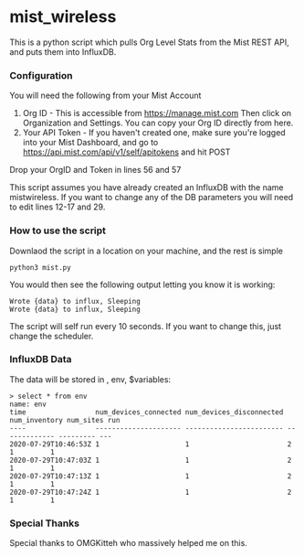# mist_wireless
This is a python script which pulls Org Level Stats from the Mist REST API, and puts them into InfluxDB.

### Configuration

You will need the following from your Mist Account
1. Org ID - This is accessible from https://manage.mist.com Then click on Organization and Settings.  You can copy your Org ID directly from here.
2. Your API Token - If you haven't created one, make sure you're logged into your Mist Dashboard, and go to https://api.mist.com/api/v1/self/apitokens and hit POST

Drop your OrgID and Token in lines 56 and 57

This script assumes you have already created an InfluxDB with the name mistwireless.  If you want to change any of the DB parameters you will need to edit lines 12-17 and 29.

### How to use the script

Downlaod the script in a location on your machine, and the rest is simple

    python3 mist.py
  
You would then see the following output letting you know it is working:

    Wrote {data} to influx, Sleeping
    Wrote {data} to influx, Sleeping
    
The script will self run every 10 seconds.  If you want to change this, just change the scheduler.

### InfluxDB Data

The data will be stored in <database>, env, $variables:
    
    > select * from env
    name: env
    time                 num_devices_connected num_devices_disconnected num_inventory num_sites run
    ----                 --------------------- ------------------------ ------------- --------- ---
    2020-07-29T10:46:53Z 1                     1                        2             1         1
    2020-07-29T10:47:03Z 1                     1                        2             1         1
    2020-07-29T10:47:13Z 1                     1                        2             1         1
    2020-07-29T10:47:24Z 1                     1                        2             1         1



### Special Thanks 

Special thanks to OMGKitteh who massively helped me on this.
